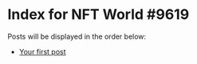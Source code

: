 # Index for NFT World #9619
Posts will be displayed in the order below:

- [Your first post](./001-first.md)

